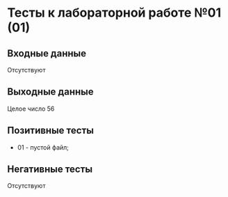 # Тесты к лабораторной работе №01 (01)

## Входные данные
Отсутствуют

## Выходные данные
Целое число 56

## Позитивные тесты
- 01 - пустой файл;

## Негативные тесты
Отсутствуют
